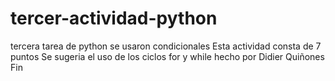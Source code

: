 # tercer-actividad-python
tercera tarea de python se usaron condicionales
Esta actividad consta de 7 puntos 
Se sugeria el uso de los ciclos for y while
hecho por Didier Quiñones
Fin
